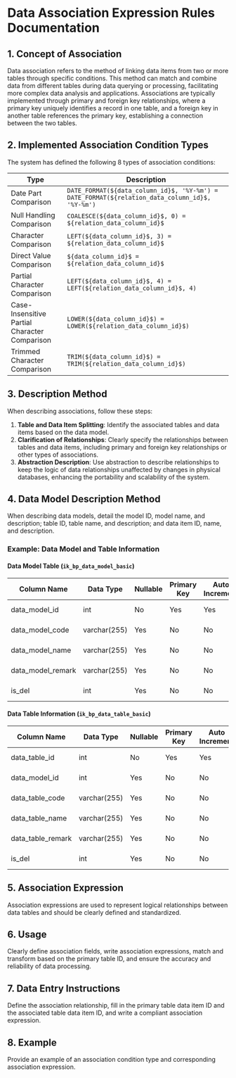 # Data Association Expression Rules Documentation

## 1. Concept of Association

Data association refers to the method of linking data items from two or more tables through specific conditions. This method can match and combine data from different tables during data querying or processing, facilitating more complex data analysis and applications. Associations are typically implemented through primary and foreign key relationships, where a primary key uniquely identifies a record in one table, and a foreign key in another table references the primary key, establishing a connection between the two tables.

## 2. Implemented Association Condition Types

The system has defined the following 8 types of association conditions:

| Type | Description |
|------|-------------|
| Date Part Comparison | `DATE_FORMAT(${data_column_id}$, '%Y-%m') = DATE_FORMAT(${relation_data_column_id}$, '%Y-%m')` |
| Null Handling Comparison | `COALESCE(${data_column_id}$, 0) = ${relation_data_column_id}$` |
| Character Comparison | `LEFT(${data_column_id}$, 3) = ${relation_data_column_id}$` |
| Direct Value Comparison | `${data_column_id}$ = ${relation_data_column_id}$` |
| Partial Character Comparison | `LEFT(${data_column_id}$, 4) = LEFT(${relation_data_column_id}$, 4)` |
| Case-Insensitive Partial Character Comparison | `LOWER(${data_column_id}$) = LOWER(${relation_data_column_id}$)` |
| Trimmed Character Comparison | `TRIM(${data_column_id}$) = TRIM(${relation_data_column_id}$)` |

## 3. Description Method

When describing associations, follow these steps:

1. **Table and Data Item Splitting**: Identify the associated tables and data items based on the data model.
2. **Clarification of Relationships**: Clearly specify the relationships between tables and data items, including primary and foreign key relationships or other types of associations.
3. **Abstraction Description**: Use abstraction to describe relationships to keep the logic of data relationships unaffected by changes in physical databases, enhancing the portability and scalability of the system.

## 4. Data Model Description Method

When describing data models, detail the model ID, model name, and description; table ID, table name, and description; and data item ID, name, and description.

### Example: Data Model and Table Information

#### Data Model Table (`ik_bp_data_model_basic`)

| Column Name | Data Type | Nullable | Primary Key | Auto Increment | Default Value | Description |
|-------------|-----------|----------|-------------|----------------|---------------|-------------|
| data_model_id | int | No | Yes | Yes | | Primary Key |
| data_model_code | varchar(255) | Yes | No | No | | Data Model Code |
| data_model_name | varchar(255) | Yes | No | No | | Data Model Name |
| data_model_remark | varchar(255) | Yes | No | No | | Data Model Description |
| is_del | int | Yes | No | No | | Deletion Status |

#### Data Table Information (`ik_bp_data_table_basic`)

| Column Name | Data Type | Nullable | Primary Key | Auto Increment | Default Value | Description |
|-------------|-----------|----------|-------------|----------------|---------------|-------------|
| data_table_id | int | No | Yes | Yes | | Primary Key |
| data_model_id | int | Yes | No | No | | Data Model ID |
| data_table_code | varchar(255) | Yes | No | No | | Data Table Code |
| data_table_name | varchar(255) | Yes | No | No | | Data Table Name |
| data_table_remark | varchar(255) | Yes | No | No | | Data Table Description |
| is_del | int | Yes | No | No | | Deletion Status |

## 5. Association Expression

Association expressions are used to represent logical relationships between data tables and should be clearly defined and standardized.

## 6. Usage

Clearly define association fields, write association expressions, match and transform based on the primary table ID, and ensure the accuracy and reliability of data processing.

## 7. Data Entry Instructions

Define the association relationship, fill in the primary table data item ID and the associated table data item ID, and write a compliant association expression.

## 8. Example

Provide an example of an association condition type and corresponding association expression.
